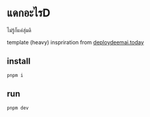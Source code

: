 # แดกอะไรD
ไม่รู้ก็แค่สุ่มดิ

template (heavy) inspriration from [deploydeemai.today](https://deploydeemai.today/)

## install
`pnpm i`

## run
`pnpm dev`